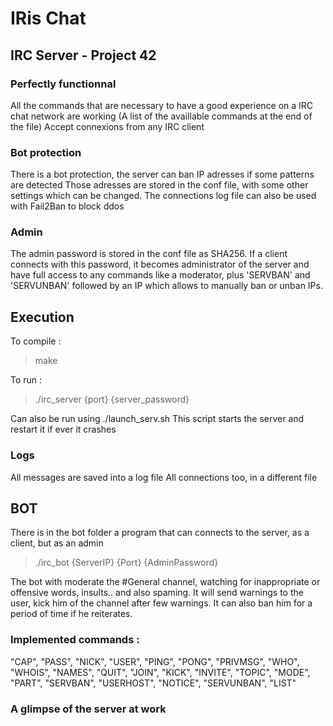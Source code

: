 # IRis Chat

## IRC Server - Project 42
### Perfectly functionnal

All the commands that are necessary to have a good experience on a IRC chat network are working (A list of the availlable commands at the end of the file)
Accept connexions from any IRC client

### Bot protection
There is a bot protection, the server can ban IP adresses if some patterns are detected
Those adresses are stored in the conf file, with some other settings which can be changed.
The connections log file can also be used with Fail2Ban to block ddos

### Admin
The admin password is stored in the conf file as SHA256. 
If a client connects with this password, it becomes administrator of the server and have full access to any commands like a moderator, plus 'SERVBAN' and 'SERVUNBAN' followed by an IP which allows to manually ban or unban IPs.

## Execution
To compile :
> make

To run :
> ./irc_server {port} {server_password}

Can also be run using ./launch_serv.sh
This script starts the server and restart it if ever it crashes

### Logs
All messages are saved into a log file
All connections too, in a different file

## BOT
There is in the bot folder a program that can connects to the server, as a client, but as an admin
> ./irc_bot {ServerIP} {Port} {AdminPassword}

The bot with moderate the #General channel, watching for inappropriate or offensive words, insults.. and also spaming.
It will send warnings to the user, kick him of the channel after few warnings. It can also ban him for a period of time if he reiterates.

### Implemented commands :
"CAP", "PASS", "NICK", "USER", "PING", "PONG", "PRIVMSG", "WHO", "WHOIS",	"NAMES", "QUIT", "JOIN", "KICK", "INVITE", "TOPIC", "MODE", "PART", "SERVBAN", "USERHOST", "NOTICE", "SERVUNBAN", "LIST"

### A glimpse of the server at work
